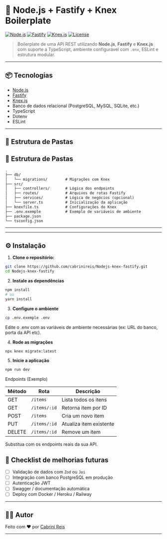 # 🚀 Node.js + Fastify + Knex Boilerplate

[![Node.js](https://img.shields.io/badge/Node.js-18.x-green.svg)](https://nodejs.org/)
[![Fastify](https://img.shields.io/badge/Fastify-%3E=4.0-black.svg)](https://www.fastify.io/)
[![Knex.js](https://img.shields.io/badge/Knex.js-QueryBuilder-blue.svg)](https://knexjs.org/)
[![License](https://img.shields.io/badge/license-MIT-lightgrey.svg)](LICENSE)

> Boilerplate de uma API REST utilizando **Node.js**, **Fastify** e **Knex.js** com suporte a TypeScript, ambiente configurável com `.env`, ESLint e estrutura modular.

---

## 📦 Tecnologias

- [Node.js](https://nodejs.org/)
- [Fastify](https://www.fastify.io/)
- [Knex.js](https://knexjs.org/)
- Banco de dados relacional (PostgreSQL, MySQL, SQLite, etc.)
- TypeScript
- Dotenv
- ESLint

---

## 📁 Estrutura de Pastas

## 📁 Estrutura de Pastas

```txt
.
├── db/
│   └── migrations/        # Migrações com Knex
├── src/
│   ├── controllers/       # Lógica dos endpoints
│   ├── routes/            # Arquivos de rotas Fastify
│   ├── services/          # Lógica de negócios (opcional)
│   └── server.ts          # Inicialização da aplicação
├── knexfile.ts            # Configurações do Knex
├── .env.exemple           # Exemplo de variáveis de ambiente
├── package.json
└── tsconfig.json
```

---


---

## ⚙️ Instalação

1. **Clone o repositório:**

```bash
git clone https://github.com/cabrinireis/Nodejs-knex-fastify.git
cd Nodejs-knex-fastify
```
2. **Instale as dependências**
```bash
npm install
# ou
yarn install

```
3. **Configure o ambiente**
```bash
cp .env.exemple .env
```
Edite o .env com as variáveis de ambiente necessárias (ex: URL do banco, porta da API etc).

4. **Rode as migrações**
```bash 
npx knex migrate:latest
```

5. **Inicie a aplicação**
```bash 
npm run dev
```

Endpoints (Exemplo)

| Método | Rota         | Descrição               |
| ------ | ------------ | ----------------------- |
| GET    | `/items`     | Lista todos os itens    |
| GET    | `/items/:id` | Retorna item por ID     |
| POST   | `/items`     | Cria um novo item       |
| PUT    | `/items/:id` | Atualiza item existente |
| DELETE | `/items/:id` | Remove um item          |

Substitua com os endpoints reais da sua API.

## 📝 Checklist de melhorias futuras

- [ ] Validação de dados com `Zod` ou `Joi`
- [ ] Integração com banco PostgreSQL em produção
- [ ] Autenticação JWT
- [ ] Swagger / documentação automática
- [ ] Deploy com Docker / Heroku / Railway

---

## 🧑‍💻 Autor

Feito com ❤️ por [Cabrini Reis](https://github.com/cabrinireis)

---


